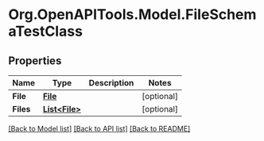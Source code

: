 
# Org.OpenAPITools.Model.FileSchemaTestClass

## Properties

Name | Type | Description | Notes
------------ | ------------- | ------------- | -------------
**File** | [**File**](File.md) |  | [optional] 
**Files** | [**List&lt;File&gt;**](File.md) |  | [optional] 

[[Back to Model list]](../README.md#documentation-for-models)
[[Back to API list]](../README.md#documentation-for-api-endpoints)
[[Back to README]](../README.md)

